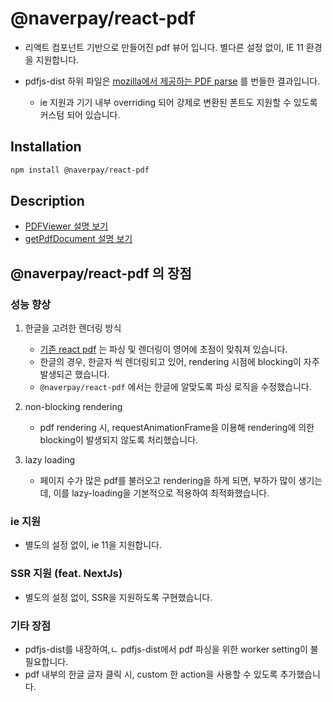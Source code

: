 # @naverpay/react-pdf

- 리액트 컴포넌트 기반으로 만들어진 pdf 뷰어 입니다. 별다른 설정 없이, IE 11 환경을 지원합니다.

- pdfjs-dist 하위 파일은 [mozilla에서 제공하는 PDF parse](https://github.com/mozilla/pdf.js) 를 번들한 결과입니다.

  - ie 지원과 기기 내부 overriding 되어 강제로 변환된 폰트도 지원할 수 있도록 커스텀 되어 있습니다.

## Installation

```sh
npm install @naverpay/react-pdf
```

## Description

- [PDFViewer 설명 보기](./PDFViewer.md)
- [getPdfDocument 설명 보기](./getPdfDocument.md)

## @naverpay/react-pdf 의 장점

### 성능 향상

1. 한글을 고려한 렌더링 방식
      - [기존 react pdf](https://github.com/wojtekmaj/react-pdf) 는 파싱 및 렌더링이 영어에 초점이 맞춰져 있습니다.
      - 한글의 경우, 한글자 씩 렌더링되고 있어, rendering 시점에 blocking이 자주 발생되곤 했습니다.
      - `@naverpay/react-pdf` 에서는 한글에 알맞도록 파싱 로직을 수정했습니다.

2. non-blocking rendering
     - pdf rendering 시, requestAnimationFrame을 이용해 rendering에 의한 blocking이 발생되지 않도록 처리했습니다.

3. lazy loading
     - 페이지 수가 많은 pdf를 불러오고 rendering을 하게 되면, 부하가 많이 생기는데, 이를 lazy-loading을 기본적으로 적용하여 최적화했습니다.

### ie 지원

- 별도의 설정 없이, ie 11을 지원합니다.

### SSR 지원 (feat. NextJs)

- 별도의 설정 없이, SSR을 지원하도록 구현했습니다.

### 기타 장점

- pdfjs-dist를 내장하여,ㄴ pdfjs-dist에서 pdf 파싱을 위한 worker setting이 불필요합니다.
- pdf 내부의 한글 글자 클릭 시, custom 한 action을 사용할 수 있도록 추가했습니다.
